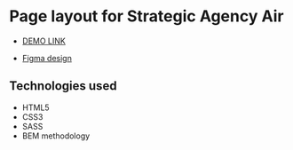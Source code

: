 # Page layout for Strategic Agency Air

- [DEMO LINK](https://mykhailoshchuka.github.io/dia_landing/)

- [Figma design](https://www.figma.com/file/7qwsWggv9BAxMi2VPhBuPr/Air-(formerly-Dia)?node-id=9138%3A35)

## Technologies used
- HTML5
- CSS3
- SASS
- BEM methodology
